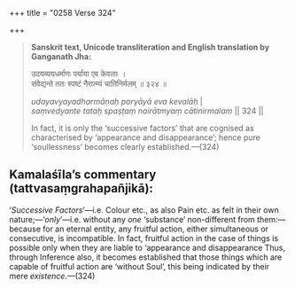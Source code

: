 +++
title = "0258 Verse 324"

+++
> **Sanskrit text, Unicode transliteration and English translation by Ganganath Jha:** 
>
> उदयव्ययधर्माणः पर्याया एव केवलाः ।  
> संवेद्यन्ते ततः स्पष्टं नैरात्म्यं चातिनिर्मलम् ॥ ३२४ ॥ 
>
> *udayavyayadharmāṇaḥ paryāyā eva kevalāḥ* \|  
> *saṃvedyante tataḥ spaṣṭaṃ nairātmyaṃ cātinirmalam* \|\| 324 \|\| 
>
> In fact, it is only the ‘successive factors’ that are cognised as characterised by ‘appearance and disappearance’; hence pure ‘soullessness’ becomes clearly established.—(324)



## Kamalaśīla’s commentary (tattvasaṃgrahapañjikā):

‘*Successive Factors*’—i.e. Colour etc., as also Pain etc. as felt in their own nature;—‘*only*’—i.e. without any *one* ‘substance’ non-different from them:—because for an eternal entity, any fruitful action, either simultaneous or consecutive, is incompatible. In fact, fruitful action in the case of things is possible only when they are liable to ‘appearance and disappearance Thus, through Inference also, it becomes established that those things which are capable of fruitful action are ‘without Soul’, this being indicated by their mere *existence*.—(324)


